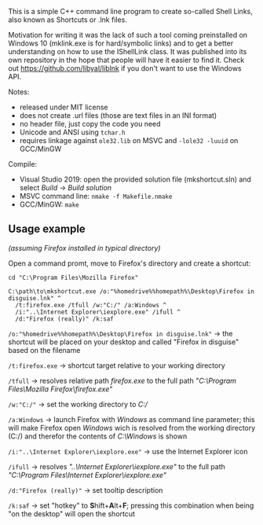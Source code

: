 This is a simple C++ command line program to create so-called Shell Links, also known as Shortcuts or .lnk files.

Motivation for writing it was the lack of such a tool coming preinstalled on Windows 10 (mklink.exe
is for hard/symbolic links) and to get a better understanding on how to use the IShellLink class.
It was published into its own repository in the hope that people will have it easier to find it.
Check out https://github.com/libyal/liblnk if you don't want to use the Windows API.

Notes:
* released under MIT license
* does not create .url files (those are text files in an INI format)
* no header file, just copy the code you need
* Unicode and ANSI using `tchar.h`
* requires linkage against `ole32.lib` on MSVC and `-lole32 -luuid` on GCC/MinGW

Compile:
* Visual Studio 2019: open the provided solution file (mkshortcut.sln) and select *Build* -> *Build solution*
* MSVC command line: `nmake -f Makefile.nmake`
* GCC/MinGW: `make`


Usage example
-------------
*(assuming Firefox installed in typical directory)*

Open a command promt, move to Firefox's directory and create a shortcut:
```
cd "C:\Program Files\Mozilla Firefox"

C:\path\to\mkshortcut.exe /o:"%homedrive%%homepath%\Desktop\Firefox in disguise.lnk" ^
  /t:firefox.exe /tfull /w:"C:/" /a:Windows ^
  /i:"..\Internet Explorer\iexplore.exe" /ifull ^
  /d:"Firefox (really)" /k:saf
```

`/o:"%homedrive%%homepath%\Desktop\Firefox in disguise.lnk"`
 -> the shortcut will be placed on your desktop and called "Firefox in disguise" based on the filename

`/t:firefox.exe` -> shortcut target relative to your working directory

`/tfull` -> resolves relative path *firefox.exe* to the full path *"C:\Program Files\Mozilla Firefox\firefox.exe"*

`/w:"C:/"` -> set the working directory to *C:/*

`/a:Windows` -> launch Firefox with *Windows* as command line parameter;
this will make Firefox open *Windows* wich is resolved from the working directory (C:/) and therefor the contents of *C:\Windows* is shown

`/i:"..\Internet Explorer\iexplore.exe"` -> use the Internet Explorer icon

`/ifull` -> resolves *"..\Internet Explorer\iexplore.exe"* to the full path *"C:\Program Files\Internet Explorer\iexplore.exe"*

`/d:"Firefox (really)"` -> set tooltip description

`/k:saf` -> set "hotkey" to **S**hift+**A**lt+**F**; pressing this combination when being "on the desktop" will open the shortcut


